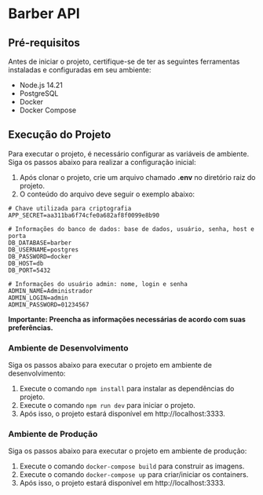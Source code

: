# Barber API

## Pré-requisitos
Antes de iniciar o projeto, certifique-se de ter as seguintes ferramentas instaladas e configuradas em seu ambiente:

- Node.js 14.21
- PostgreSQL
- Docker
- Docker Compose

## Execução do Projeto
Para executar o projeto, é necessário configurar as variáveis de ambiente. Siga os passos abaixo para realizar a configuração inicial:

1. Após clonar o projeto, crie um arquivo chamado **.env** no diretório raiz do projeto.
2. O conteúdo do arquivo deve seguir o exemplo abaixo:

```env
# Chave utilizada para criptografia
APP_SECRET=aa311ba6f74cfe0a682af8f0099e8b90

# Informações do banco de dados: base de dados, usuário, senha, host e porta
DB_DATABASE=barber
DB_USERNAME=postgres
DB_PASSWORD=docker
DB_HOST=db
DB_PORT=5432

# Informações do usuário admin: nome, login e senha
ADMIN_NAME=Administrador
ADMIN_LOGIN=admin
ADMIN_PASSWORD=01234567
```

**Importante: Preencha as informações necessárias de acordo com suas preferências.**

### Ambiente de Desenvolvimento
Siga os passos abaixo para executar o projeto em ambiente de desenvolvimento:

1. Execute o comando `npm install` para instalar as dependências do projeto.
2. Execute o comando `npm run dev` para iniciar o projeto.
3. Após isso, o projeto estará disponível em http://localhost:3333.

### Ambiente de Produção
Siga os passos abaixo para executar o projeto em ambiente de produção:

1. Execute o comando `docker-compose build` para construir as imagens.
2. Execute o comando `docker-compose up` para criar/iniciar os containers.
3. Após isso, o projeto estará disponível em http://localhost:3333.
